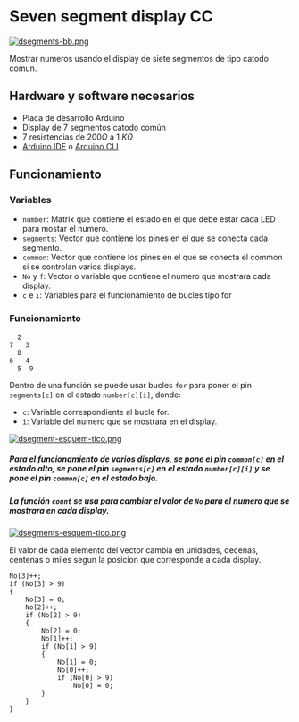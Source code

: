 # Seven segment display CC
[![dsegments-bb.png](https://i.postimg.cc/WztpGVVW/dsegments-bb.png)](https://postimg.cc/n9btx6CB)

Mostrar numeros usando el display de siete segmentos de tipo catodo comun.

## Hardware y software necesarios
- Placa de desarrollo Arduino 
- Display de 7 segmentos catodo común
- 7 resistencias de $\displaystyle 200\Omega$ a 1 $\displaystyle K\Omega$
- [Arduino IDE](https://www.arduino.cc/en/software) o [Arduino CLI](https://arduino.github.io/arduino-cli/0.23/installation/)

## Funcionamiento
### Variables
- ```number```: Matrix que contiene el estado en el que debe estar cada LED para mostar el numero.
- ```segments```: Vector que contiene los pines en el que se conecta cada segmento.
- ```common```: Vector que contiene los pines en el que se conecta el common si se controlan varios displays.
- ```No``` y ```f```: Vector o variable que contiene el numero que mostrara cada display.
- ```c``` e ```i```: Variables para el funcionamiento de bucles tipo for


### Funcionamiento
```
  2 
7   3
  8  
6   4
  5  9
```

Dentro de una función se puede usar bucles ```for``` para poner el pin ```segments[c]``` en el estado ```number[c][i]```, donde: 
- ```c```: Variable correspondiente al bucle for.
- ```i```: Variable del numero que se mostrara en el display.

[![dsegment-esquem-tico.png](https://i.postimg.cc/V6fkNMVc/dsegment-esquem-tico.png)](https://postimg.cc/QBz34BD6)

##### Para el funcionamiento de varios displays, se pone el pin ```common[c]``` en el estado alto, se pone el pin ```segments[c]``` en el estado ```number[c][i]``` y se pone el pin ```common[c]``` en el estado bajo.

##### La función ```count``` se usa para cambiar el valor de ```No``` para el numero que se mostrara en cada display.

[![dsegments-esquem-tico.png](https://i.postimg.cc/90Sm1kFW/dsegments-esquem-tico.png)](https://postimg.cc/SY6bxDM5)

El valor de cada elemento del vector cambia en unidades, decenas, centenas o miles segun la posicion que corresponde a cada display.

    No[3]++;
    if (No[3] > 9)
    {
        No[3] = 0;
        No[2]++;
        if (No[2] > 9)
        {
            No[2] = 0;
            No[1]++;
            if (No[1] > 9)
            {
                No[1] = 0;
                No[0]++;
                if (No[0] > 9)
                    No[0] = 0;
            }
        }
    }
